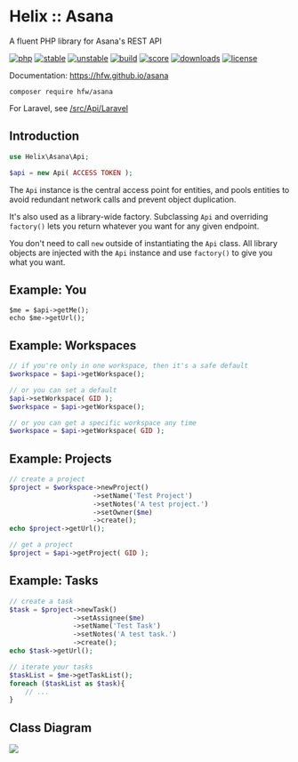 Helix :: Asana
=========

A fluent PHP library for Asana's REST API

[![php](https://img.shields.io/badge/PHP-~8.1-666999)](https://www.php.net)
[![stable](https://poser.pugx.org/hfw/asana/v)](https://packagist.org/packages/hfw/asana)
[![unstable](https://poser.pugx.org/hfw/asana/v/unstable)](https://packagist.org/packages/hfw/asana)
[![build](https://scrutinizer-ci.com/g/hfw/asana/badges/build.png?b=master)](https://scrutinizer-ci.com/g/hfw/asana)
[![score](https://scrutinizer-ci.com/g/hfw/asana/badges/quality-score.png?b=master)](https://scrutinizer-ci.com/g/hfw/asana)
[![downloads](https://poser.pugx.org/hfw/asana/downloads)](https://packagist.org/packages/hfw/asana)
[![license](https://poser.pugx.org/hfw/asana/license)](LICENSE.txt)

Documentation: https://hfw.github.io/asana

```shell
composer require hfw/asana
```

For Laravel, see [/src/Api/Laravel](src/Api/Laravel)

Introduction
------------

```php
use Helix\Asana\Api;

$api = new Api( ACCESS TOKEN );
```

The `Api` instance is the central access point for entities, and pools entities to avoid redundant network calls and prevent object duplication.

It's also used as a library-wide factory. Subclassing `Api` and overriding `factory()` lets you return whatever you want for any given endpoint.

You don't need to call `new` outside of instantiating the `Api` class.
All library objects are injected with the `Api` instance and use `factory()` to give you what you want.

Example: You
------------

```
$me = $api->getMe();
echo $me->getUrl();
```

Example: Workspaces
-------------------

```php
// if you're only in one workspace, then it's a safe default
$workspace = $api->getWorkspace();

// or you can set a default
$api->setWorkspace( GID );
$workspace = $api->getWorkspace();

// or you can get a specific workspace any time
$workspace = $api->getWorkspace( GID );
```

Example: Projects
-----------------

```php
// create a project
$project = $workspace->newProject()
                     ->setName('Test Project')
                     ->setNotes('A test project.')
                     ->setOwner($me)
                     ->create();
echo $project->getUrl();

// get a project
$project = $api->getProject( GID );
```

Example: Tasks
--------------

```php
// create a task
$task = $project->newTask()
                ->setAssignee($me)
                ->setName('Test Task')
                ->setNotes('A test task.')
                ->create();
echo $task->getUrl();

// iterate your tasks
$taskList = $me->getTaskList();
foreach ($taskList as $task){
    // ...
}
```

Class Diagram
-------------
[![](https://hfw.github.io/asana/classes.png)](https://hfw.github.io/asana/inherits.html)
